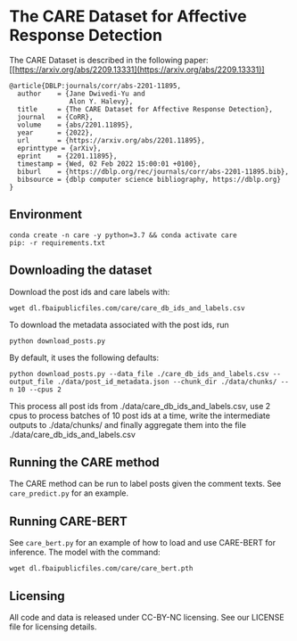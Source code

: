 # The CARE Dataset for Affective Response Detection

The CARE Dataset is described in the following paper: [[https://arxiv.org/abs/2209.13331](https://arxiv.org/abs/2209.13331)]

```
@article{DBLP:journals/corr/abs-2201-11895,
  author    = {Jane Dwivedi-Yu and
               Alon Y. Halevy},
  title     = {The CARE Dataset for Affective Response Detection},
  journal   = {CoRR},
  volume    = {abs/2201.11895},
  year      = {2022},
  url       = {https://arxiv.org/abs/2201.11895},
  eprinttype = {arXiv},
  eprint    = {2201.11895},
  timestamp = {Wed, 02 Feb 2022 15:00:01 +0100},
  biburl    = {https://dblp.org/rec/journals/corr/abs-2201-11895.bib},
  bibsource = {dblp computer science bibliography, https://dblp.org}
}
```
## Environment

    conda create -n care -y python=3.7 && conda activate care
    pip: -r requirements.txt

## Downloading the dataset

Download the post ids and care labels with:

    wget dl.fbaipublicfiles.com/care/care_db_ids_and_labels.csv

To download the metadata associated with the post ids, run 

    python download_posts.py
   
By default, it uses the following defaults:

    python download_posts.py --data_file ./care_db_ids_and_labels.csv --output_file ./data/post_id_metadata.json --chunk_dir ./data/chunks/ --n 10 --cpus 2
  
This process all post ids from ./data/care_db_ids_and_labels.csv, use 2 cpus to process batches of 10 post ids at a time, write the intermediate outputs to ./data/chunks/ and finally aggregate them into the file ./data/care_db_ids_and_labels.csv

## Running the CARE method

The CARE method can be run to label posts given the comment texts. See ```care_predict.py``` for an example.

## Running CARE-BERT

See ```care_bert.py``` for an example of how to load and use CARE-BERT for inference. The model with the command: 

    wget dl.fbaipublicfiles.com/care/care_bert.pth

## Licensing

All code and data is released under CC-BY-NC licensing. See our LICENSE file for licensing details.
